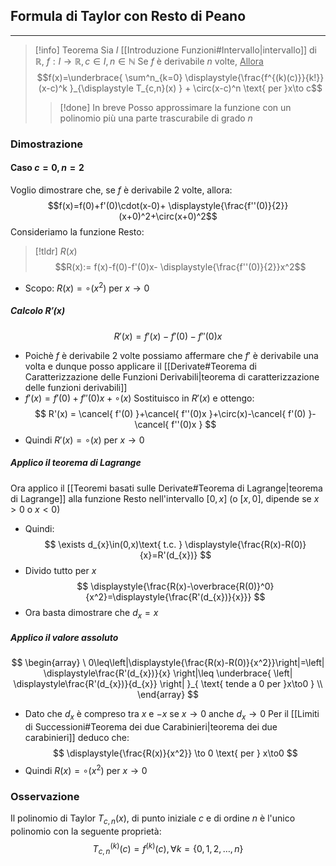 
## Formula di Taylor con Resto di Peano
---
>[!info] Teorema
>Sia $I$ [[Introduzione Funzioni#Intervallo|intervallo]] di $\mathbb{R}$, $f:I\to\mathbb{R},c\in I,n \in\mathbb{N}$
>Se $f$ è derivabile $n$ volte,
><u>Allora</u>
>$$f(x)=\underbrace{ \sum^n_{k=0} \displaystyle{\frac{f^{(k)(c)}}{k!}}(x-c)^k }_{\displaystyle T_{c,n}(x) } + \circ(x-c)^n \text{ per }x\to c$$
>
>>[!done] In breve
>>Posso approssimare la funzione con un polinomio più una parte trascurabile di grado $n$

### Dimostrazione
#### Caso $c=0,n=2$
Voglio dimostrare che, se $f$ è derivabile 2 volte, allora:
$$f(x)=f(0)+f'(0)\cdot(x-0)+ \displaystyle{\frac{f''(0)}{2}}(x+0)^2+\circ(x+0)^2$$
Consideriamo la funzione Resto:
>[!tldr] $R(x)$
>$$R(x):= f(x)-f(0)-f'(0)x- \displaystyle{\frac{f''(0)}{2}}x^2$$
- Scopo: $R(x)=\circ(x^2) \text{ per }x\to0$
##### Calcolo $R'(x)$
$$
R'(x)=f'(x)-f'(0)-f''(0)x
$$
- Poichè $f$ è derivabile 2 volte possiamo affermare che $f'$ è derivabile una volta e dunque posso applicare il [[Derivate#Teorema di Caratterizzazione delle Funzioni Derivabili|teorema di caratterizzazione delle funzioni derivabili]]
- $f'(x)=f'(0)+f''(0)x+\circ(x)$
Sostituisco in $R'(x)$ e ottengo:
$$
R'(x) = \cancel{ f'(0) }+\cancel{ f''(0)x }+\circ(x)-\cancel{ f'(0) }-\cancel{ f''(0)x }
$$
- Quindi $R'(x) = \circ(x)\text{ per }x\to0$
##### Applico il teorema di Lagrange
Ora applico il [[Teoremi basati sulle Derivate#Teorema di Lagrange|teorema di Lagrange]] alla funzione Resto nell'intervallo $[0,x]$ (o $[x,0]$, dipende se $x>0$ o $x<0$)
- Quindi:
$$
\exists d_{x}\in(0,x)\text{ t.c. } \displaystyle{\frac{R(x)-R(0)}{x}=R'(d_{x})}
$$
- Divido tutto per $x$
$$
\displaystyle{\frac{R(x)-\overbrace{R(0)}^0}{x^2}=\displaystyle{\frac{R'(d_{x})}{x}}}
$$
- Ora basta dimostrare che $d_{x} = x$
##### Applico il valore assoluto
$$
\begin{array}
\ 0\leq\left|\displaystyle{\frac{R(x)-R(0)}{x^2}}\right|=\left| \displaystyle\frac{R'(d_{x})}{x} \right|\leq \underbrace{ \left| \displaystyle\frac{R'(d_{x})}{d_{x}} \right| }_{ \text{ tende a 0 per }x\to0 }  \\
\end{array}
$$
- Dato che $d_{x}$ è compreso tra $x$ e $-x$ se $x\to 0$ anche $d_{x}\to0$
Per il [[Limiti di Successioni#Teorema dei due Carabinieri|teorema dei due carabinieri]] deduco che:
$$
\displaystyle{\frac{R(x)}{x^2}} \to 0 \text{ per } x\to0
$$
- Quindi $R(x) = \circ (x^2) \text{ per } x\to0$
### Osservazione
Il polinomio di Taylor $T_{c,n}(x)$, di punto iniziale $c$ e di ordine $n$ è l'unico polinomio con la seguente proprietà:
$$
T^{(k)}_{c,n}(c) = f^{(k)}(c), \forall k=\{ 0,1,2,\dots,n \}
$$